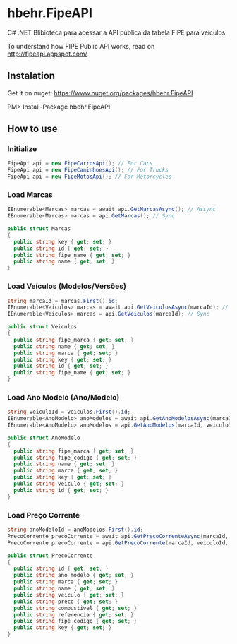 # hbehr.FipeAPI
C# .NET Blibioteca para acessar a API pública da tabela FIPE para veículos.

To understand how FIPE Public API works, read on http://fipeapi.appspot.com/

## Instalation
Get it on nuget: https://www.nuget.org/packages/hbehr.FipeAPI

  PM> Install-Package hbehr.FipeAPI

## How to use

### Initialize
```C#
FipeApi api = new FipeCarrosApi(); // For Cars
FipeApi api = new FipeCaminhoesApi(); // For Trucks
FipeApi api = new FipeMotosApi(); // For Motorcycles
```

### Load Marcas
```C#
IEnumerable<Marcas> marcas = await api.GetMarcasAsync(); // Assync
IEnumerable<Marcas> marcas = api.GetMarcas(); // Sync

public struct Marcas
{
  public string key { get; set; }
  public string id { get; set; }
  public string fipe_name { get; set; }
  public string name { get; set; }
}
```

### Load Veículos (Modelos/Versões)
```C#
string marcaId = marcas.First().id;
IEnumerable<Veiculos> marcas = await api.GetVeiculosAsync(marcaId); // Assync
IEnumerable<Veiculos> marcas = api.GetVeiculos(marcaId); // Sync

public struct Veiculos
{
  public string fipe_marca { get; set; }
  public string name { get; set; }
  public string marca { get; set; }
  public string key { get; set; }
  public string id { get; set; }
  public string fipe_name { get; set; }
}
```

### Load Ano Modelo (Ano/Modelo)
```C#
string veiculoId = veiculos.First().id;
IEnumerable<AnoModelo> anoModelos = await api.GetAnoModelosAsync(marcaId, veiculoId); // Assync
IEnumerable<AnoModelo> anoModelos = api.GetAnoModelos(marcaId, veiculoId); // Sync

public struct AnoModelo
{
  public string fipe_marca { get; set; }
  public string fipe_codigo { get; set; }
  public string name { get; set; }
  public string marca { get; set; }
  public string key { get; set; }
  public string veiculo { get; set; }
  public string id { get; set; }
}
```

### Load Preço Corrente
```C#
string anoModeloId = anoModelos.First().id;
PrecoCorrente precoCorrente = await api.GetPrecoCorrenteAsync(marcaId, veiculoId, anoModeloId);
PrecoCorrente precoCorrente = api.GetPrecoCorrente(marcaId, veiculoId, anoModeloId);

public struct PrecoCorrente
{
  public string id { get; set; }
  public string ano_modelo { get; set; }
  public string marca { get; set; }
  public string name { get; set; }
  public string veiculo { get; set; }
  public string preco { get; set; }
  public string combustivel { get; set; }
  public string referencia { get; set; }
  public string fipe_codigo { get; set; }
  public string key { get; set; }
}
```
